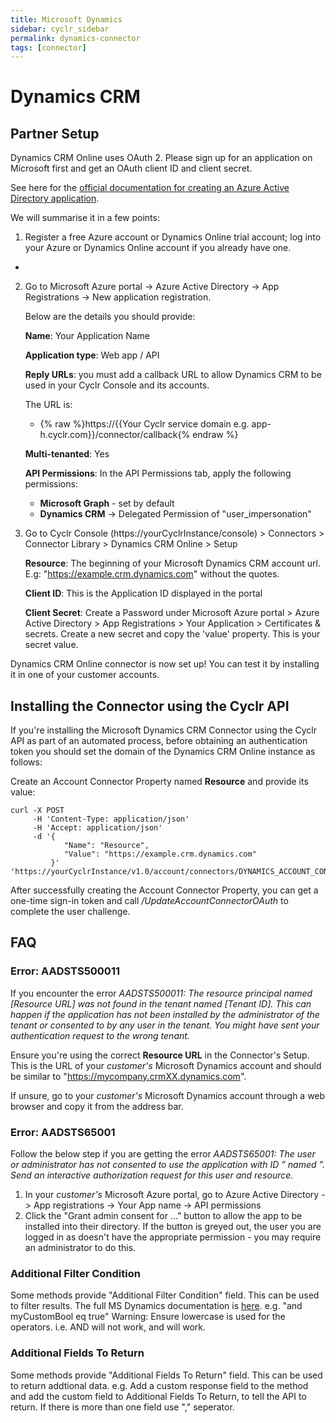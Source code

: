 ```yaml
---
title: Microsoft Dynamics
sidebar: cyclr_sidebar
permalink: dynamics-connector
tags: [connector]
---
```


# Dynamics CRM #

Partner Setup
-------------

Dynamics CRM Online uses OAuth 2. Please sign up for an application on Microsoft first and get an OAuth client ID and client secret.

See here for the [official documentation for creating an Azure Active Directory application](https://docs.microsoft.com/en-us/azure/active-directory/develop/active-directory-integrating-applications).

We will summarise it in a few points:

1. Register a free Azure account or Dynamics Online trial account; log into your Azure or Dynamics Online account if you already have one. 
- 


2. Go to Microsoft Azure portal -> Azure Active Directory -> App Registrations -> New application registration.

   Below are the details you should provide:

   **Name**: Your Application Name

   **Application type**: Web app / API

   **Reply URLs**: you must add a callback URL to allow Dynamics CRM to be used in your Cyclr Console and its accounts.

   The URL is:

   * {% raw %}https://{{Your Cyclr service domain e.g. app-h.cyclr.com}}/connector/callback{% endraw %}

   **Multi-tenanted**: Yes

   **API Permissions**:
   In the API Permissions tab, apply the following permissions:
   * **Microsoft Graph** - set by default
   * **Dynamics CRM** -> Delegated Permission of "user_impersonation" 
   

3. Go to Cyclr Console (https://yourCyclrInstance/console) > Connectors > Connector Library > Dynamics CRM Online > Setup

   **Resource**: The beginning of your Microsoft Dynamics CRM account url. E.g: "https://example.crm.dynamics.com" without the quotes.

   **Client ID**: This is the Application ID displayed in the portal

   **Client Secret**: Create a Password under Microsoft Azure portal > Azure Active Directory > App Registrations > Your Application > Certificates & secrets. Create a new secret and copy the 'value' property. This is your secret value.

Dynamics CRM Online connector is now set up! You can test it by installing it in one of your customer accounts.


Installing the Connector using the Cyclr API
---------------------

If you're installing the Microsoft Dynamics CRM Connector using the Cyclr API as part of an automated process, before obtaining an authentication token you should set the domain of the Dynamics CRM Online instance as follows:

Create an Account Connector Property named **Resource** and provide its value:

```
curl -X POST 
     -H 'Content-Type: application/json' 
     -H 'Accept: application/json' 
     -d '{
            "Name": "Resource",
            "Value": "https://example.crm.dynamics.com"
         }'
'https://yourCyclrInstance/v1.0/account/connectors/DYNAMICS_ACCOUNT_CONNECTOR_ID/properties'
```

After successfully creating the Account Connector Property, you can get a one-time sign-in token and call _/UpdateAccountConnectorOAuth_ to complete the user challenge.

FAQ
---

### Error: AADSTS500011

If you encounter the error *AADSTS500011: The resource principal named [Resource URL] was not found in the tenant named [Tenant ID]. This can happen if the application has not been installed by the administrator of the tenant or consented to by any user in the tenant. You might have sent your authentication request to the wrong tenant.*

Ensure you're using the correct **Resource URL** in the Connector's Setup.  This is the URL of your _customer's_ Microsoft Dynamics account and should be similar to "https://mycompany.crmXX.dynamics.com".

If unsure, go to your _customer's_ Microsoft Dynamics account through a web browser and copy it from the address bar.

### Error: AADSTS65001

Follow the below step if you are getting the error *AADSTS65001: The user or administrator has not consented to use the application with ID ” named ”. Send an interactive authorization request for this user and resource.*

1.  In your _customer's_ Microsoft Azure portal, go to Azure Active Directory -> App registrations -> Your App name -> API permissions
2.  Click the "Grant admin consent for ..." button to allow the app to be installed into their directory.  If the button is greyed out, the user you are logged in as doesn't have the appropriate permission - you may require an administrator to do this.

### Additional Filter Condition

Some methods provide "Additional Filter Condition" field. This can be used to filter results. The full MS Dynamics documentation is [here](https://docs.microsoft.com/en-us/powerapps/developer/common-data-service/webapi/query-data-web-api#filter-results). 
e.g. "and myCustomBool eq true"
Warning: Ensure lowercase is used for the operators. i.e. AND will not work, and will work.

### Additional Fields To Return
Some methods provide "Additional Fields To Return" field. This can be used to return addtional data. e.g. Add a custom response field to the method and add the custom field to Additional Fields To Return, to tell the API to return. If there is more than one field use "," seperator.
